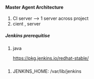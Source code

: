 #### Master Agent Architecture
1. CI server --> 1 server across project
2. cient , server

##### Jenkins prerequitise
1. java 

   https://pkg.jenkins.io/redhat-stable/


#####
1. JENKINS_HOME:  /var/lib/jenkins